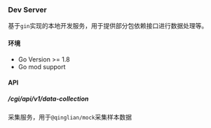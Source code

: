 ### Dev Server

基于`gin`实现的本地开发服务，用于提供部分包依赖接口进行数据处理等。

#### 环境

- Go Version >= 1.8
- Go mod support


#### API

##### /cgi/api/v1/data-collection

采集服务，用于`@qinglian/mock`采集样本数据